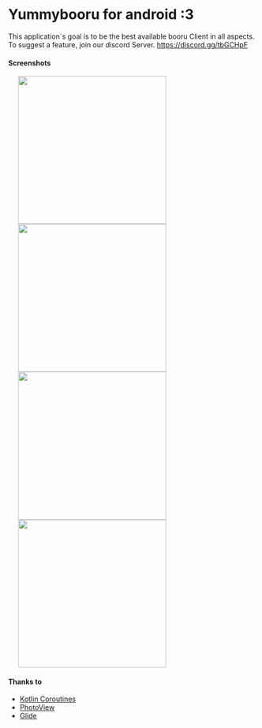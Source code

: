 # Yummybooru for android :3

This application´s goal is to be the best available booru Client in all aspects. To suggest a feature, join our discord Server.
https://discord.gg/tbGCHpF

#### Screenshots
<img src="https://i.ibb.co/wc2hvqk/Screenshot-20190425-193651.jpg" height="300" hspace="20"><img src="https://i.ibb.co/7GLSw8r/Screenshot-20191117-202311.jpg" height="300" hspace="20"><img src="https://i.ibb.co/sg8fpYW/Screenshot-20191117-202124.png" height="300" hspace="20"><img src="https://i.ibb.co/3WLTnxj/Screenshot-20191117-202149.png" height="300" hspace="20">



#### Thanks to
- [Kotlin Coroutines](https://github.com/Kotlin/kotlinx.coroutines)
- [PhotoView](https://github.com/chrisbanes/PhotoView)
- [Glide](https://github.com/bumptech/glide)


